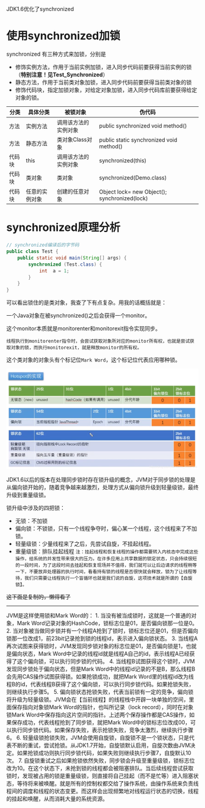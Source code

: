 JDK1.6优化了synchronized
# 使用synchronized加锁
synchronized 有三种方式来加锁，分别是

- 修饰实例方法，作用于当前实例加锁，进入同步代码前要获得当前实例的锁（**特别注意！见Test_Synchronized**）
- 静态方法，作用于当前类对象加锁，进入同步代码前要获得当前类对象的锁
- 修饰代码块，指定加锁对象，对给定对象加锁，进入同步代码库前要获得给定对象的锁。

<table><thead><tr><th>分类</th><th>具体分类</th><th>被锁对象</th><th>伪代码</th></tr></thead><tbody><tr><td>方法</td><td>实例方法</td><td>调用该方法的实例对象</td><td>public synchronized void method()</td></tr><tr><td>方法</td><td>静态方法</td><td>类对象Class对象</td><td>public static synchronized void method()</td></tr><tr><td>代码块</td><td>this</td><td>调用该方法的实例对象</td><td>synchronized(this)</td></tr><tr><td>代码块</td><td>类对象</td><td>类对象</td><td>synchronized(Demo.class)</td></tr><tr><td>代码块</td><td>任意的实例对象</td><td>创建的任意对象</td><td>Object lock= new Object(); synchronized(lock)</td></tr></tbody></table>

# synchronized原理分析
```java
// synchronized编译后的字节码
public class Test {
    public static void main(String[] args) {
        synchronized (Test.class) {
            int  a = 1;
        }
    }
}
```
可以看出锁住的是类对象，我查了下有点复杂。用我的话概括就是：

一个Java对象在被synchronized()之后会获得一个monitor。

这个monitor本质就是monitorenter和monitorexit指令实现同步。

`线程执行到monitorenter指令时，会尝试获取对象所对应的monitor所有权，也就是尝试获取对象的锁，而执行monitorexit，就是释放monitor的所有权。`

这个类对象的对象头有个标记位`Mark Word`，这个标记位代表应用哪种锁。

![同步锁.png](../../../../../res/img/同步锁.png)

JDK1.6以后的版本在处理同步锁时存在锁升级的概念，JVM对于同步锁的处理是从偏向锁开始的，随着竞争越来越激烈，处理方式从偏向锁升级到轻量级锁，最终升级到重量级锁。

锁升级中涉及的四把锁：

- 无锁：不加锁
- 偏向锁：不锁锁，只有一个线程争夺时，偏心某一个线程，这个线程来了不加锁。
- 轻量级锁：少量线程来了之后，先尝试自旋，不挂起线程。
- 重量级锁：排队挂起线程
`注：挂起线程和恢复线程的操作都需要转入内核态中完成这些操作，给系统的并发性带来很大的压力。在许多应用上共享数据的锁定状态，只会持续很短的一段时间，为了这段时间去挂起和恢复现场并不值得，我们就可以让后边请求的线程稍等一下，不要放弃处理器的执行时间，看看持有锁的线程是否很快就会释放，锁为了让线程等待，我们只需要让线程执行一个盲循环也就是我们说的自旋，这项技术就是所谓的【自旋锁】。`

~~这下面是复制的，懒得看了~~
<hr>
JVM是这样使用锁和Mark Word的：
1. 当没有被当成锁时，这就是一个普通的对象，Mark Word记录对象的HashCode，锁标志位是01，是否偏向锁那一位是0。
2. 当对象被当做同步锁并有一个线程A抢到了锁时，锁标志位还是01，但是否偏向锁那一位改成1，前23bit记录抢到锁的线程id，表示进入偏向锁状态。
3. 当线程A再次试图来获得锁时，JVM发现同步锁对象的标志位是01，是否偏向锁是1，也就是偏向状态，Mark Word中记录的线程id就是线程A自己的id，表示线程A已经获得了这个偏向锁，可以执行同步锁的代码。
4. 当线程B试图获得这个锁时，JVM发现同步锁处于偏向状态，但是Mark Word中的线程id记录的不是B，那么线程B会先用CAS操作试图获得锁。如果抢锁成功，就把Mark Word里的线程id改为线程B的id，代表线程B获得了这个偏向锁，可以执行同步锁代码。如果抢锁失败，则继续执行步骤5。
5. 偏向锁状态抢锁失败，代表当前锁有一定的竞争，偏向锁将升级为轻量级锁。JVM会在【当前线程】的线程栈中开辟一块单独的空间，里面保存指向对象锁Mark Word的指针，也叫所记录（lock record），同时在对象锁Mark Word中保存指向这片空间的指针。上述两个保存操作都是CAS操作，如果保存成功，代表线程抢到了同步锁，就把Mark Word中的锁标志位改成00，可以执行同步锁代码。如果保存失败，表示抢锁失败，竞争太激烈，继续执行步骤6。
6. 轻量级锁抢锁失败，JVM会使用自旋锁，自旋锁不是一个锁状态，只是代表不断的重试，尝试抢锁。从JDK1.7开始，自旋锁默认启用，自旋次数由JVM决定。如果抢锁成功则执行同步锁代码，如果失败则继续执行步骤7，自旋默认10次。
7. 自旋锁重试之后如果抢锁依然失败，同步锁会升级至重量级锁，锁标志位改为10。在这个状态下，未抢到锁的线程都会被阻塞排队。当后续线程尝试获取锁时，发现被占用的锁是重量级锁，则直接将自己挂起（而不是忙等）进入阻塞状态，等待将来被唤醒。就是所有的控制权都交给了操作系统，由操作系统来负责线程间的调度和线程的状态变更。而这样会出现频繁地对线程运行状态的切换，线程的挂起和唤醒，从而消耗大量的系统资源。